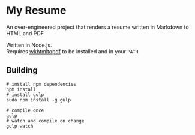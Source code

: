 My Resume
===

An over-engineered project that renders a resume written in Markdown to HTML and PDF

Written in Node.js.  
Requires [wkhtmltopdf](http://wkhtmltopdf.org/) to be installed and in your `PATH`.

## Building

```shell
# install npm dependencies
npm install
# install gulp
sudo npm install -g gulp

# compile once
gulp
# watch and compile on change
gulp watch
```
